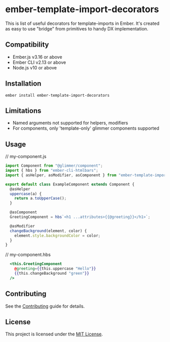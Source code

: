 ember-template-import-decorators
==============================================================================

This is list of useful decorators for template-imports in Ember.
It's created as easy to use "bridge" from primitives to handy DX implementation.

Compatibility
------------------------------------------------------------------------------

* Ember.js v3.16 or above
* Ember CLI v2.13 or above
* Node.js v10 or above


Installation
------------------------------------------------------------------------------

```
ember install ember-template-import-decorators
```



Limitations
------------------------------------------------------------------------------

* Named arguments not supported for helpers, modifiers
* For components, only 'template-only' glimmer components supported

Usage
------------------------------------------------------------------------------


// my-component.js
```js
import Component from "@glimmer/component";
import { hbs } from "ember-cli-htmlbars";
import { asHelper, asModifier, asComponent } from "ember-template-import-decorators";

export default class ExampleComponent extends Component {
  @asHelper
  uppercase(a) {
    return a.toUpperCase();
  }

  @asComponent
  GreetingComponent = hbs`<h1 ...attributes>{{@greeting}}</h1>`;

  @asModifier
  changeBackground(element, color) {
    element.style.backgroundColor = color;
  }
}
```

// my-component.hbs
```hbs
  <this.GreetingComponent 
    @greeting={{this.uppercase "Hello"}} 
    {{this.changeBackground "green"}}
  />
```



Contributing
------------------------------------------------------------------------------

See the [Contributing](CONTRIBUTING.md) guide for details.


License
------------------------------------------------------------------------------

This project is licensed under the [MIT License](LICENSE.md).
